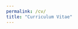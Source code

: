 ```yaml
---
permalink: /cv/
title: "Curriculum Vitae"
---
```


<!-- <object data="/assets/files/resume.pdf" type="application/pdf" width="700px" height="700px">
    <embed src="/assets/files/resume.pdf">
        <p>This browser does not support PDFs. Please download the PDF to view it: <a href="/assets/files/resume.pdf">Download PDF</a>.</p>
    </embed>
</object> -->

<object data="{{ site.url }}{{ site.baseurl }}/assets/files/resume.pdf" width="1000" height="1000" type="application/pdf"></object>



